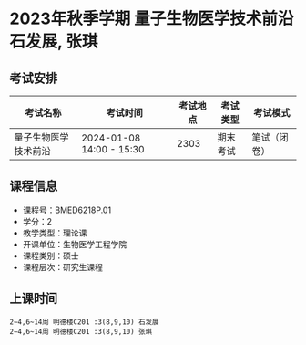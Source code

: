 # 2023年秋季学期 量子生物医学技术前沿 石发展, 张琪




## 考试安排

| 考试名称 | 考试时间 | 考试地点 | 考试类型 | 考试模式 |
| -------- | -------- | -------- | -------- | -------- |
| 量子生物医学技术前沿 | 2024-01-08 14:00 - 15:30 | 2303 | 期末考试 | 笔试（闭卷） |





## 课程信息

- 课程号：BMED6218P.01
- 学分：2
- 教学类型：理论课
- 开课单位：生物医学工程学院
- 课程类别：硕士
- 课程层次：研究生课程

## 上课时间

```
2~4,6~14周 明德楼C201 :3(8,9,10) 石发展
2~4,6~14周 明德楼C201 :3(8,9,10) 张琪
```

